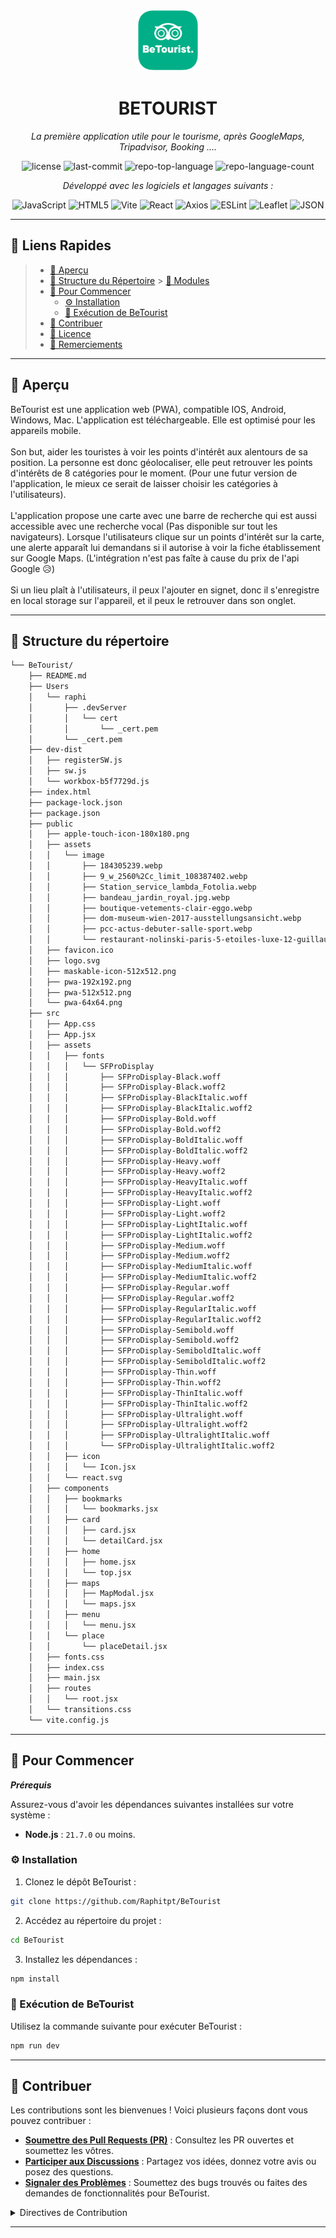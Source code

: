 <p align="center">
  <img src="https://github.com/Raphitpt/BeTourist/blob/main/public/pwa-512x512.png?raw=true" width="100" />
</p>
<p align="center">
    <h1 align="center">BETOURIST</h1>
</p>
<p align="center">
    <em>
La première application utile pour le tourisme, après GoogleMaps, Tripadvisor, Booking ....</em>
</p>
<p align="center">
	<img src="https://img.shields.io/github/license/Raphitpt/BeTourist?style=flat&color=0080ff" alt="license">
	<img src="https://img.shields.io/github/last-commit/Raphitpt/BeTourist?style=flat&logo=git&logoColor=white&color=0080ff" alt="last-commit">
	<img src="https://img.shields.io/github/languages/top/Raphitpt/BeTourist?style=flat&color=0080ff" alt="repo-top-language">
	<img src="https://img.shields.io/github/languages/count/Raphitpt/BeTourist?style=flat&color=0080ff" alt="repo-language-count">
<p>
<p align="center">
		<em>Développé avec les logiciels et langages suivants :</em>
</p>
<p align="center">
	<img src="https://img.shields.io/badge/JavaScript-F7DF1E.svg?style=flat&logo=JavaScript&logoColor=black" alt="JavaScript">
	<img src="https://img.shields.io/badge/HTML5-E34F26.svg?style=flat&logo=HTML5&logoColor=white" alt="HTML5">
	<img src="https://img.shields.io/badge/Vite-646CFF.svg?style=flat&logo=Vite&logoColor=white" alt="Vite">
	<img src="https://img.shields.io/badge/React-61DAFB.svg?style=flat&logo=React&logoColor=black" alt="React">
	<img src="https://img.shields.io/badge/Axios-5A29E4.svg?style=flat&logo=Axios&logoColor=white" alt="Axios">
	<img src="https://img.shields.io/badge/ESLint-4B32C3.svg?style=flat&logo=ESLint&logoColor=white" alt="ESLint">
	<img src="https://img.shields.io/badge/Leaflet-199900.svg?style=flat&logo=Leaflet&logoColor=white" alt="Leaflet">
	<img src="https://img.shields.io/badge/JSON-000000.svg?style=flat&logo=JSON&logoColor=white" alt="JSON">
</p>
<hr>

## 🔗 Liens Rapides

> - [📍 Aperçu](#-aperçu)
> - [📂 Structure du Répertoire](#-structure-du-répertoire) > [🧩 Modules](#-pour-commencer)
> - [🚀 Pour Commencer](#-pour-commencer)
>   - [⚙️ Installation](#️-installation)
>   - [🤖 Exécution de BeTourist](#-exécution-de-betourist)
> - [🤝 Contribuer](#-contribuer)
> - [📄 Licence](#-licence)
> - [👏 Remerciements](#-remerciements)

---

## 📍 Aperçu

BeTourist est une application web (PWA), compatible IOS, Android, Windows, Mac. L'application est téléchargeable. Elle est optimisé pour les appareils mobile.<br><br>
Son but, aider les touristes à voir les points d'intérêt aux alentours de sa position. La personne est donc géolocaliser, elle peut retrouver les points d'intérêts de 8 catégories pour le moment. (Pour une futur version de l'application, le mieux ce serait de laisser choisir les catégories à l'utilisateurs).<br><br>
L'application propose une carte avec une barre de recherche qui est aussi accessible avec une recherche vocal (Pas disponible sur tout les navigateurs). Lorsque l'utilisateurs clique sur un points d'intérêt sur la carte, une alerte apparaît lui demandans si il autorise à voir la fiche établissement sur Google Maps. (L'intégration n'est pas faîte à cause du prix de l'api Google 😥)
<br><br>
Si un lieu plaît à l'utilisateurs, il peux l'ajouter en signet, donc il s'enregistre en local storage sur l'appareil, et il peux le retrouver dans son onglet.

---

## 📂 Structure du répertoire

```sh
└── BeTourist/
    ├── README.md
    ├── Users
    │   └── raphi
    │       ├── .devServer
    │       │   └── cert
    │       │       └── _cert.pem
    │       └── _cert.pem
    ├── dev-dist
    │   ├── registerSW.js
    │   ├── sw.js
    │   └── workbox-b5f7729d.js
    ├── index.html
    ├── package-lock.json
    ├── package.json
    ├── public
    │   ├── apple-touch-icon-180x180.png
    │   ├── assets
    │   │   └── image
    │   │       ├── 184305239.webp
    │   │       ├── 9_w_2560%2Cc_limit_108387402.webp
    │   │       ├── Station_service_lambda_Fotolia.webp
    │   │       ├── bandeau_jardin_royal.jpg.webp
    │   │       ├── boutique-vetements-clair-eggo.webp
    │   │       ├── dom-museum-wien-2017-ausstellungsansicht.webp
    │   │       ├── pcc-actus-debuter-salle-sport.webp
    │   │       └── restaurant-nolinski-paris-5-etoiles-luxe-12-guillaume-de-laubier.webp
    │   ├── favicon.ico
    │   ├── logo.svg
    │   ├── maskable-icon-512x512.png
    │   ├── pwa-192x192.png
    │   ├── pwa-512x512.png
    │   └── pwa-64x64.png
    ├── src
    │   ├── App.css
    │   ├── App.jsx
    │   ├── assets
    │   │   ├── fonts
    │   │   │   └── SFProDisplay
    │   │   │       ├── SFProDisplay-Black.woff
    │   │   │       ├── SFProDisplay-Black.woff2
    │   │   │       ├── SFProDisplay-BlackItalic.woff
    │   │   │       ├── SFProDisplay-BlackItalic.woff2
    │   │   │       ├── SFProDisplay-Bold.woff
    │   │   │       ├── SFProDisplay-Bold.woff2
    │   │   │       ├── SFProDisplay-BoldItalic.woff
    │   │   │       ├── SFProDisplay-BoldItalic.woff2
    │   │   │       ├── SFProDisplay-Heavy.woff
    │   │   │       ├── SFProDisplay-Heavy.woff2
    │   │   │       ├── SFProDisplay-HeavyItalic.woff
    │   │   │       ├── SFProDisplay-HeavyItalic.woff2
    │   │   │       ├── SFProDisplay-Light.woff
    │   │   │       ├── SFProDisplay-Light.woff2
    │   │   │       ├── SFProDisplay-LightItalic.woff
    │   │   │       ├── SFProDisplay-LightItalic.woff2
    │   │   │       ├── SFProDisplay-Medium.woff
    │   │   │       ├── SFProDisplay-Medium.woff2
    │   │   │       ├── SFProDisplay-MediumItalic.woff
    │   │   │       ├── SFProDisplay-MediumItalic.woff2
    │   │   │       ├── SFProDisplay-Regular.woff
    │   │   │       ├── SFProDisplay-Regular.woff2
    │   │   │       ├── SFProDisplay-RegularItalic.woff
    │   │   │       ├── SFProDisplay-RegularItalic.woff2
    │   │   │       ├── SFProDisplay-Semibold.woff
    │   │   │       ├── SFProDisplay-Semibold.woff2
    │   │   │       ├── SFProDisplay-SemiboldItalic.woff
    │   │   │       ├── SFProDisplay-SemiboldItalic.woff2
    │   │   │       ├── SFProDisplay-Thin.woff
    │   │   │       ├── SFProDisplay-Thin.woff2
    │   │   │       ├── SFProDisplay-ThinItalic.woff
    │   │   │       ├── SFProDisplay-ThinItalic.woff2
    │   │   │       ├── SFProDisplay-Ultralight.woff
    │   │   │       ├── SFProDisplay-Ultralight.woff2
    │   │   │       ├── SFProDisplay-UltralightItalic.woff
    │   │   │       └── SFProDisplay-UltralightItalic.woff2
    │   │   ├── icon
    │   │   │   └── Icon.jsx
    │   │   └── react.svg
    │   ├── components
    │   │   ├── bookmarks
    │   │   │   └── bookmarks.jsx
    │   │   ├── card
    │   │   │   ├── card.jsx
    │   │   │   └── detailCard.jsx
    │   │   ├── home
    │   │   │   ├── home.jsx
    │   │   │   └── top.jsx
    │   │   ├── maps
    │   │   │   ├── MapModal.jsx
    │   │   │   └── maps.jsx
    │   │   ├── menu
    │   │   │   └── menu.jsx
    │   │   └── place
    │   │       └── placeDetail.jsx
    │   ├── fonts.css
    │   ├── index.css
    │   ├── main.jsx
    │   ├── routes
    │   │   └── root.jsx
    │   └── transitions.css
    └── vite.config.js
```

---

## 🚀 Pour Commencer

**_Prérequis_**

Assurez-vous d'avoir les dépendances suivantes installées sur votre système :

- **Node.js** : `21.7.0` ou moins.

### ⚙️ Installation

1. Clonez le dépôt BeTourist :

```sh
git clone https://github.com/Raphitpt/BeTourist
```

2. Accédez au répertoire du projet :

```sh
cd BeTourist
```

3. Installez les dépendances :

```sh
npm install
```

### 🤖 Exécution de BeTourist

Utilisez la commande suivante pour exécuter BeTourist :

```sh
npm run dev
```

---

## 🤝 Contribuer

Les contributions sont les bienvenues ! Voici plusieurs façons dont vous pouvez contribuer :

- **[Soumettre des Pull Requests (PR)](https://github.com/Raphitpt/BeTourist/blob/main/CONTRIBUTING.md)** : Consultez les PR ouvertes et soumettez les vôtres.
- **[Participer aux Discussions](https://github.com/Raphitpt/BeTourist/discussions)** : Partagez vos idées, donnez votre avis ou posez des questions.
- **[Signaler des Problèmes](https://github.com/Raphitpt/BeTourist/issues)** : Soumettez des bugs trouvés ou faites des demandes de fonctionnalités pour BeTourist.

<details closed>
    <summary>Directives de Contribution</summary>

1. **Forkez le Dépôt** : Commencez par forker le dépôt du projet sur votre compte GitHub.
2. **Clonez Localement** : Clonez le dépôt forké sur votre machine locale en utilisant un client Git.
   ```sh
   git clone https://github.com/Raphitpt/BeTourist
   ```
3. **Créez une Nouvelle Branche** : Travaillez toujours sur une nouvelle branche, en lui donnant un nom descriptif.
   ```sh
   git checkout -b nouvelle-fonctionnalité-x
   ```
4. **Apportez Vos Modifications** : Développez et testez vos modifications localement.
5. **Validez Vos Modifications** : Validez avec un message clair décrivant vos mises à jour.
   ```sh
   git commit -m 'Implémentation de la nouvelle fonctionnalité x.'
   ```
6. **Poussez vers GitHub** : Poussez les modifications vers votre dépôt forké.
   ```sh
   git push origin nouvelle-fonctionnalité-x
   ```
7. **Soumettez une Pull Request** : Créez une PR contre le dépôt du projet original. Décrivez clairement les modifications et leurs motivations.

Une fois votre PR examinée et approuvée, elle sera fusionnée dans la branche principale.

</details>

---
